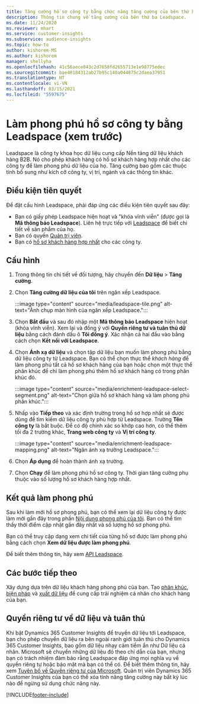 ```yaml
---
title: Tăng cường hồ sơ công ty bằng chức năng tăng cường của bên thứ ba Leadspace
description: Thông tin chung về tăng cường của bên thứ ba Leadspace.
ms.date: 11/24/2020
ms.reviewer: mhart
ms.service: customer-insights
ms.subservice: audience-insights
ms.topic: how-to
author: kishorem-MS
ms.author: kishorem
manager: shellyha
ms.openlocfilehash: 41c56aece043c2d7658fd2655713e1e98775edec
ms.sourcegitcommit: bae40184312ab27b95c140a044875c2daea37951
ms.translationtype: HT
ms.contentlocale: vi-VN
ms.lasthandoff: 03/15/2021
ms.locfileid: "5597675"
---
```

# <a name="enrichment-of-company-profiles-with-leadspace-preview"></a>Làm phong phú hồ sơ công ty bằng Leadspace (xem trước)

Leadspace là công ty khoa học dữ liệu cung cấp Nền tảng dữ liệu khách hàng B2B. Nó cho phép khách hàng có hồ sơ khách hàng hợp nhất cho các công ty để làm phong phú dữ liệu của họ. Tăng cường bao gồm các thuộc tính bổ sung như kích cỡ công ty, vị trí, ngành và các thông tin khác.

## <a name="prerequisites"></a>Điều kiện tiên quyết

Để đặt cấu hình Leadspace, phải đáp ứng các điều kiện tiên quyết sau đây:

- Bạn có giấy phép Leadspace hiện hoạt và "khóa vĩnh viễn" (được gọi là **Mã thông báo Leadspace**). Liên hệ trực tiếp với [Leadspace](https://www.leadspace.com/products/leadspace-on-demand/) để biết chi tiết về sản phẩm của họ.
- Bạn có quyền [Quản trị viên](permissions.md#administrator).
- Bạn có [hồ sơ khách hàng hợp nhất](customer-profiles.md) cho các công ty.

## <a name="configuration"></a>Cấu hình

1. Trong thông tin chi tiết về đối tượng, hãy chuyển đến **Dữ liệu** > **Tăng cường**.

1. Chọn **Tăng cường dữ liệu của tôi** trên ngăn xếp Leadspace.

   :::image type="content" source="media/leadspace-tile.png" alt-text="Ảnh chụp màn hình của ngăn xếp Leadspace.":::

1. Chọn **Bắt đầu** và sau đó nhập một **Mã thông báo Leadspace** hiện hoạt (khóa vĩnh viễn). Xem lại và đồng ý với **Quyền riêng tư và tuân thủ dữ liệu** bằng cách đánh dấu ô **Tôi đồng ý**. Xác nhận cả hai đầu vào bằng cách chọn **Kết nối với Leadspace**.

1. Chọn **Ánh xạ dữ liệu** và chọn tập dữ liệu bạn muốn làm phong phú bằng dữ liệu công ty từ Leadspace. Bạn có thể chọn thực thể *khách hàng* để làm phong phú tất cả hồ sơ khách hàng của bạn hoặc chọn một thực thể phân khúc để chỉ làm phong phú thêm hồ sơ khách hàng có trong phân khúc đó.

   :::image type="content" source="media/enrichment-leadspace-select-segment.png" alt-text="Chọn giữa hồ sơ khách hàng và làm phong phú phân khúc.":::

1. Nhấp vào **Tiếp theo** và xác định trường trong hồ sơ hợp nhất sẽ được dùng để tìm kiếm dữ liệu công ty phù hợp từ Leadspace. Trường **Tên công ty** là bắt buộc. Để có độ chính xác so khớp cao hơn, có thể thêm tối đa 2 trường khác, **Trang web công ty** và **Vị trí công ty**.

   :::image type="content" source="media/enrichment-leadspace-mapping.png" alt-text="Ngăn ánh xạ trường Leadspace.":::
   
1. Chọn **Áp dụng** để hoàn thành ánh xạ trường.

1. Chọn **Chạy** để làm phong phú hồ sơ công ty. Thời gian tăng cường phụ thuộc vào số lượng hồ sơ khách hàng hợp nhất.

## <a name="enrichment-results"></a>Kết quả làm phong phú

Sau khi làm mới hồ sơ phong phú, bạn có thể xem lại dữ liệu công ty được làm mới gần đây trong phần [Nội dung phong phú của tôi](enrichment-hub.md). Bạn có thể tìm thấy thời điểm cập nhật gần đây nhất và số lượng hồ sơ phong phú.

Bạn có thể truy cập dạng xem chi tiết của từng hồ sơ được làm phong phú bằng cách chọn **Xem dữ liệu được làm phong phú**.

Để biết thêm thông tin, hãy xem [API Leadspace](https://support.leadspace.com/hc/en-us/sections/201997649-API).

## <a name="next-steps"></a>Các bước tiếp theo

Xây dựng dựa trên dữ liệu khách hàng phong phú của bạn. Tạo [phân khúc](segments.md), [biện pháp](measures.md) và [xuất dữ liệu](export-destinations.md) để cung cấp trải nghiệm cá nhân cho khách hàng của bạn.

## <a name="data-privacy-and-compliance"></a>Quyền riêng tư về dữ liệu và tuân thủ

Khi bật Dynamics 365 Customer Insights để truyền dữ liệu tới Leadspace, bạn cho phép chuyển dữ liệu ra bên ngoài ranh giới tuân thủ cho Dynamics 365 Customer Insights, bao gồm dữ liệu nhạy cảm tiềm ẩn như Dữ liệu cá nhân. Microsoft sẽ chuyển những dữ liệu đó theo chỉ dẫn của bạn, nhưng bạn có trách nhiệm đảm bảo rằng Leadspace đáp ứng mọi nghĩa vụ về quyền riêng tư hoặc bảo mật mà bạn có thể có. Để biết thêm thông tin, hãy xem [Tuyên bố về Quyền riêng tư của Microsoft](https://go.microsoft.com/fwlink/?linkid=396732).
Quản trị viên Dynamics 365 Customer Insights của bạn có thể xóa tính năng tăng cường này bất kỳ lúc nào để ngừng sử dụng chức năng này.


[!INCLUDE[footer-include](../includes/footer-banner.md)]
